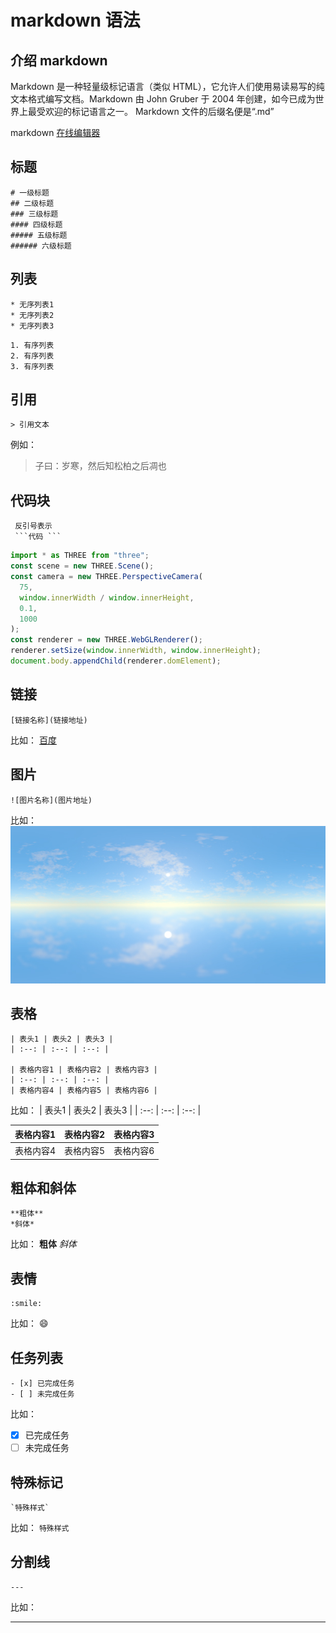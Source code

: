 # markdown 语法

## 介绍 markdown

Markdown 是一种轻量级标记语言（类似 HTML），它允许人们使用易读易写的纯文本格式编写文档。Markdown 由 John Gruber 于 2004 年创建，如今已成为世界上最受欢迎的标记语言之一。 Markdown 文件的后缀名便是“.md”

markdown [在线编辑器](https://markdown.com.cn/editor/)

## 标题

```text
# 一级标题
## 二级标题
### 三级标题
#### 四级标题
##### 五级标题
###### 六级标题
```

## 列表

```text
* 无序列表1
* 无序列表2
* 无序列表3
```

```text
1. 有序列表
2. 有序列表
3. 有序列表
```

## 引用

```text
> 引用文本
```

例如：
> 子曰：岁寒，然后知松柏之后凋也

## 代码块

```text
 反引号表示
 ```代码 ```
```

```javascript
import * as THREE from "three";
const scene = new THREE.Scene();
const camera = new THREE.PerspectiveCamera(
  75,
  window.innerWidth / window.innerHeight,
  0.1,
  1000
);
const renderer = new THREE.WebGLRenderer();
renderer.setSize(window.innerWidth, window.innerHeight);
document.body.appendChild(renderer.domElement);
```

## 链接

```text
[链接名称](链接地址)
```

比如：
[百度](https://www.baidu.com/)

## 图片

```text
![图片名称](图片地址)

```

比如：
![图片](../public/img/sky.jpg)

## 表格

```text
| 表头1 | 表头2 | 表头3 |
| :--: | :--: | :--: |

| 表格内容1 | 表格内容2 | 表格内容3 |
| :--: | :--: | :--: |
| 表格内容4 | 表格内容5 | 表格内容6 |

```

比如：
| 表头1 | 表头2 | 表头3 |
| :--: | :--: | :--: |

| 表格内容1 | 表格内容2 | 表格内容3 |
| :--: | :--: | :--: |
| 表格内容4 | 表格内容5 | 表格内容6 |

## 粗体和斜体

```text
**粗体**
*斜体*
```

比如：
**粗体**
*斜体*

## 表情

```text
:smile:
```

比如：
:smile:

## 任务列表

```text
- [x] 已完成任务
- [ ] 未完成任务
```

比如：

- [x] 已完成任务
- [ ] 未完成任务

## 特殊标记

```text
`特殊样式`
```

比如：
`特殊样式`

## 分割线

```text
---
```

比如：

---
